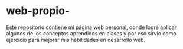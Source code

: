 # web-propio-
Este repositorio contiene mi página web personal, donde logre aplicar algunos de los conceptos aprendidos en clases y por eso sirvio como ejercicio para mejorar mis habilidades en desarrollo web.
